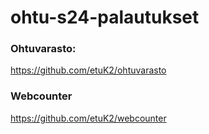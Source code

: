 # ohtu-s24-palautukset

### Ohtuvarasto:
https://github.com/etuK2/ohtuvarasto

### Webcounter
https://github.com/etuK2/webcounter
